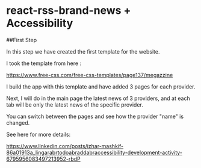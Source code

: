 # react-rss-brand-news + Accessibility


##First Step 

In this step we have created the first template for the website. 

I took the template from here : 

https://www.free-css.com/free-css-templates/page137/megazzine

I build the app with this template and have added 3 pages for each provider.

Next, I will do in the main page the latest news of 3 providers, and at 
each tab will be only the latest news of the specific provider.

You can switch between the pages and see how the provider "name" is changed.

See here for more details:

https://www.linkedin.com/posts/izhar-mashkif-86a01913a_lingarabrtodoabraddabraccessibility-development-activity-6795956083497213952-rbdP
